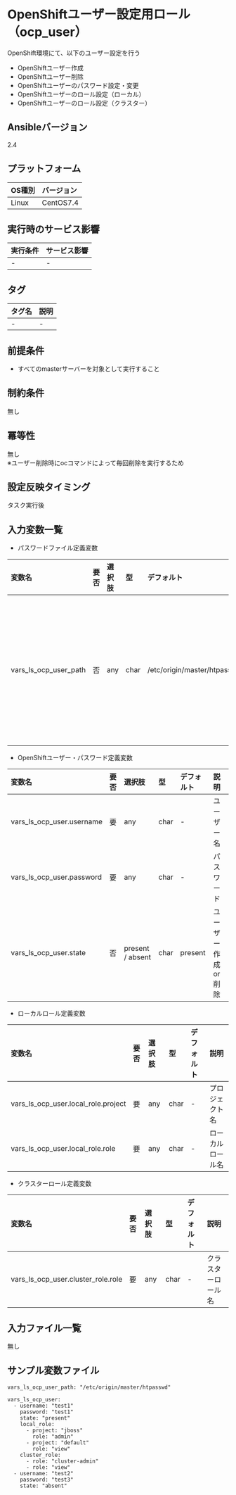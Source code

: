 # OpenShiftユーザー設定用ロール（ocp_user）

OpenShift環境にて、以下のユーザー設定を行う
- OpenShiftユーザー作成
- OpenShiftユーザー削除
- OpenShiftユーザーのパスワード設定・変更
- OpenShiftユーザーのロール設定（ローカル）
- OpenShiftユーザーのロール設定（クラスター）


## Ansibleバージョン

2.4

## プラットフォーム

OS種別 | バージョン
:--- | :---
Linux  | CentOS7.4

## 実行時のサービス影響

実行条件 | サービス影響
:--- | :---
- | -

## タグ

タグ名 | 説明
:--- | :---
- | -


## 前提条件

- すべてのmasterサーバーを対象として実行すること

## 制約条件

無し

## 冪等性
無し<br>※ユーザー削除時にocコマンドによって毎回削除を実行するため

## 設定反映タイミング
タスク実行後

## 入力変数一覧

- パスワードファイル定義変数

変数名 | 要否 | 選択肢 | 型 | デフォルト | 説明
:--- | :--- | :--- | :--- | :--- | :---
vars_ls_ocp_user_path | 否 | any | char | /etc/origin/master/htpasswd | パスワードファイルの絶対パス

- OpenShiftユーザー・パスワード定義変数

変数名 | 要否 | 選択肢 | 型 | デフォルト | 説明
:--- | :--- | :--- | :--- | :--- | :---
vars_ls_ocp_user.username | 要 | any | char | - | ユーザー名
vars_ls_ocp_user.password | 要 | any | char | - | パスワード
vars_ls_ocp_user.state | 否 | present / absent | char | present | ユーザー 作成 or 削除

- ローカルロール定義変数

変数名 | 要否 | 選択肢 | 型 | デフォルト | 説明
:--- | :--- | :--- | :--- | :--- | :---
vars_ls_ocp_user.local_role.project | 要 | any | char | - | プロジェクト名
vars_ls_ocp_user.local_role.role | 要 | any | char | - | ローカルロール名

- クラスターロール定義変数

変数名 | 要否 | 選択肢 | 型 | デフォルト | 説明
:--- | :--- | :--- | :--- | :--- | :---
vars_ls_ocp_user.cluster_role.role | 要 | any | char | - | クラスターロール名


## 入力ファイル一覧

無し


## サンプル変数ファイル
    vars_ls_ocp_user_path: "/etc/origin/master/htpasswd"

    vars_ls_ocp_user:
      - username: "test1"
        password: "test1"
        state: "present"
        local_role:
          - project: "jboss"
            role: "admin"
          - project: "default"
            role: "view"
        cluster_role:
          - role: "cluster-admin"
          - role: "view"
      - username: "test2"
        password: "test3"
        state: "absent"

